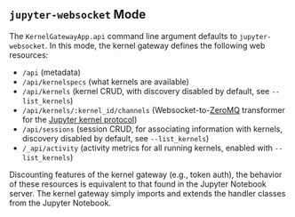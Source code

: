 ## `jupyter-websocket` Mode

The `KernelGatewayApp.api` command line argument defaults to 
`jupyter-websocket`. In this mode, the kernel gateway defines the following
web resources:

* `/api` (metadata)
* `/api/kernelspecs` (what kernels are available)
* `/api/kernels` (kernel CRUD, with discovery disabled by default,
  see `--list_kernels`)
* `/api/kernels/:kernel_id/channels` (Websocket-to-[ZeroMQ](http://zeromq.org/) 
  transformer for the [Jupyter kernel protocol](http://jupyter-client.readthedocs.org/en/latest/messaging.html))
* `/api/sessions` (session CRUD, for associating information with kernels,
  discovery disabled by default, see `--list_kernels`)
* `/_api/activity` (activity metrics for all running kernels, enabled with
  `--list_kernels`)

Discounting features of the kernel gateway (e.g., token auth), the behavior
of these resources is equivalent to that found in the Jupyter Notebook server.
The kernel gateway simply imports and extends the handler classes from
the Jupyter Notebook.